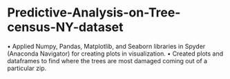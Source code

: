 # Predictive-Analysis-on-Tree-census-NY-dataset
• Applied Numpy, Pandas, Matplotlib, and Seaborn libraries in Spyder (Anaconda Navigator) for creating plots in visualization. • Created plots and dataframes to find where the trees are most damaged coming out of a particular zip.

